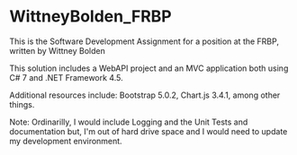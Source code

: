 # WittneyBolden_FRBP

This is the Software Development Assignment for a position at the FRBP, written by Wittney Bolden

This solution includes a WebAPI project and an MVC application both using C# 7 and .NET Framework 4.5.

Additional resources include: Bootstrap 5.0.2, Chart.js 3.4.1, among other things.

Note:
Ordinarilly, I would include Logging and the Unit Tests and documentation but, I'm out of hard drive space and I would need to update my development environment.

